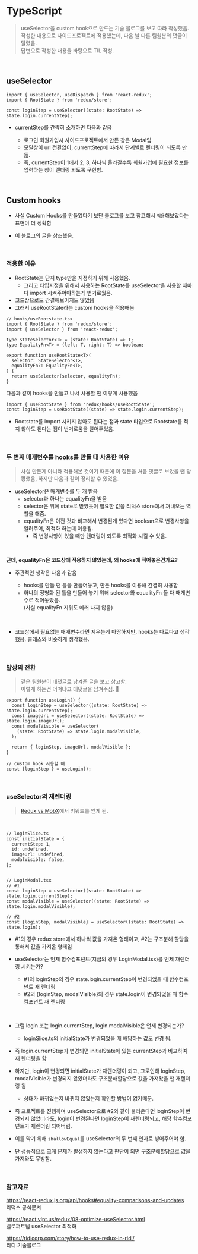 # TypeScript

> useSelector을 custom hook으로 만드는 기술 블로그를 보고 따라 작성했음.
> 작성한 내용으로 사이드프로젝트에 적용했는데, 다음 날 다른 팀원분의 댓글이 달렸음.  
> 답변으로 작성한 내용을 바탕으로 TIL 작성.

<br>

## useSelector

```JSX
import { useSelector, useDispatch } from 'react-redux';
import { RootState } from 'redux/store';

const loginStep = useSelector((state: RootState) => state.login.currentStep);
```

- currentStep를 간략히 소개하면 다음과 같음

  - 로그인 회원가입시 사이드프로젝트에서 만든 창은 Modal임.
  - 모달창이 url 전환없이, currentStep에 따라서 단계별로 렌더링이 되도록 만듦.
  - 즉, currentStep이 1에서 2, 3, 하나씩 올라갈수록 회원가입에 필요한 정보를 입력하는 창이 렌더링 되도록 구현함.

<br>

## Custom hooks

- 사실 Custom Hooks를 만들었다기 보단 블로그를 보고 참고해서 `적용`해보았다는 표현이 더 정확함

- 이 [블로그](https://ridicorp.com/story/how-to-use-redux-in-ridi/)의 글을 참조했음.

<br>

### 적용한 이유

- RootState는 단지 type만을 지정하기 위해 사용했음.
  - 그리고 타입지정을 위해서 사용하는 RootState를 useSelector을 사용할 때마다 import 시켜주어야하는게 번거로웠음.
- 코드상으로도 간결해보이지도 않았음
- 그래서 useRootState라는 custom hooks을 적용해봄

```JSX
// hooks/useRootstate.tsx
import { RootState } from 'redux/store';
import { useSelector } from 'react-redux';

type StateSelector<T> = (state: RootState) => T;
type EqualityFn<T> = (left: T, right: T) => boolean;

export function useRootState<T>(
  selector: StateSelector<T>,
  equalityFn?: EqualityFn<T>,
) {
  return useSelector(selector, equalityFn);
}
```

다음과 같이 hooks을 만들고 나서 사용할 땐 이렇게 사용했음

```TSX
import { useRootState } from 'redux/hooks/useRootState';
const loginStep = useRootState((state) => state.login.currentStep);
```

- Rootstate를 import 시키지 않아도 된다는 점과 state 타입으로 Rootstate를 적지 않아도 된다는 점이 번거로움을 덜어주었음.

<br>

### 두 번째 매개변수를 hooks를 만들 때 사용한 이유

> 사실 만든게 아니라 적용해본 것이기 때문에 이 질문을 처음 댓글로 보았을 땐 당황했음, 하지만 다음과 같이 정리할 수 있었음.

- useSelector은 매개변수를 두 개 받음
  - selector과 하나는 equalityFn을 받음
  - selector은 위에 state로 받았듯이 필요한 값을 리덕스 store에서 꺼내오는 역할을 해줌.
  - equalityFn은 이전 것과 비교해서 변경된게 있다면 boolean으로 변경사항을 알려주어, 최적화 하는데 이용됨.
    - 즉 변경사항이 있을 때만 렌더링이 되도록 최적화 시킬 수 있음.

<br>

**근데, equalityFn은 코드상에 적용하지 않았는데, 왜 hooks에 적어놓은건가요?**

- 주관적인 생각은 다음과 같음

  - hooks를 만들 땐 틀을 만들어놓고, 만든 hooks를 이용해 간결히 사용함
  - 하나의 정형화 된 틀을 만들어 놓기 위해 selector와 equalityFn 둘 다 매개변수로 적어놓았음.  
    (사실 equalityFn 지워도 에러 나지 않음)

<br>

- 코드상에서 필요없는 매개변수라면 지우는게 마땅하지만, hooks는 다르다고 생각했음. 클래스와 비슷하게 생각했음.

<br>

### 발상의 전환

> 같은 팀원분이 대댓글로 남겨준 글을 보고 참고함.  
> 이렇게 하는건 어떠냐고 대댓글을 남겨주심. 🙏

```JSX
export function useLogin() {
  const loginStep = useSelector((state: RootState) => state.login.currentStep);
  const imageUrl = useSelector((state: RootState) => state.login.imageUrl);
  const modalVisible = useSelector(
    (state: RootState) => state.login.modalVisible,
  );

  return { loginStep, imageUrl, modalVisible };
}

// custom hook 사용할 때
const {loginStep } = useLogin();
```

<br>

### useSelector의 재렌더링

> [Redux vs MobX](https://www.inflearn.com/course/redux-mobx-%EC%83%81%ED%83%9C%EA%B4%80%EB%A6%AC-%EB%8F%84%EA%B5%AC/dashboard)에서 키워드를 얻게 됨.

<br>

```JSX
// loginSlice.ts
const initialState = {
  currentStep: 1,
  id: undefined,
  imageUrl: undefined,
  modalVisible: false,
};


// LoginModal.tsx
// #1
const loginStep = useSelector((state: RootState) => state.login.currentStep);
const modalVisible = useSelector((state: RootState) => state.login.modalVisible);

// #2
const {loginStep, modalVisible} = useSelector((state: RootState) => state.login);
```

- #1의 경우 redux store에서 하나씩 값을 가져온 형태이고, #2는 구조분해 할당을 통해서 값을 가져온 형태임
- useSelector는 언제 함수컴포넌트(지금의 경우 LoginModal.tsx)를 언제 재렌더링 시키는가?

  - #1의 loginStep의 경우 state.login.currentStep이 변경되었을 때 함수컴포넌트 재 렌더링
  - #2의 {loginStep, modalVisible}의 경우 state.login이 변경되었을 때 함수컴포넌트 재 렌더링

<br>

- 그럼 login 또는 login.currentStep, login.modalVisible은 언제 변경되는가?
  - loginSlice.ts의 initialState가 변경되었을 때 해당하는 값도 변경 됨.
- 즉 login.currentStep가 변경되면 initialState에 있는 currentStep과 비교하여 재 렌더링을 함
- 하지만, login이 변경되면 initialState가 재렌더링이 되고, 그로인해 loginStep, modalVisible가 변경되지 않았더라도 구조분해할당으로 값을 가져왔을 땐 재렌더링 됨

  - 상태가 바뀌었는지 바뀌지 않았는지 확인할 방법이 없기때문.

- 즉 프로젝트를 진행하며 useSelector으로 #2와 같이 불러온다면 loginStep이 변경되지 않았더라도, login이 변경된다면 loginStep이 재렌더링되고, 해당 함수컴포넌트가 재렌더링 되어버림.
- 이를 막기 위해 `shallowEqual`를 useSelector의 두 번째 인자로 넣어주어야 함.

- 단 성능적으로 크게 문제가 발생하지 않는다고 판단이 되면 구조분해할당으로 값을 가져와도 무방함.

<br>

### 참고자료

https://react-redux.js.org/api/hooks#equality-comparisons-and-updates  
리덕스 공식문서

https://react.vlpt.us/redux/08-optimize-useSelector.html  
벨로퍼트님 useSelector 최적화

https://ridicorp.com/story/how-to-use-redux-in-ridi/  
리디 기술블로그

